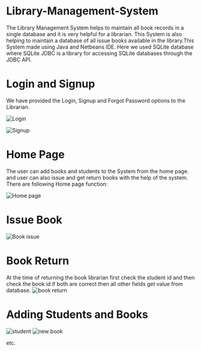 # Library-Management-System

The Library Management System helps to maintain all book records in a single database and it is very helpful for a librarian. This System is also helping to maintain a database of all issue books available in the library.This System made using Java and Netbeans IDE. Here we used SQLite database where SQLite JDBC is a library for accessing SQLite databases through the JDBC API.

# Login and Signup
We have provided the Login, Signup and Forgot Password options to the Librarian.
 
 
![Login](https://user-images.githubusercontent.com/98368275/170022222-04ab8d11-fcc3-4559-a230-97876c1f5727.png)


![Signup](https://user-images.githubusercontent.com/98368275/170022263-81439c01-d2ec-46c1-b044-4633f8c20c5f.png)

# Home Page
The user can add books and students to the System from the home page.
and user can also issue and get return books with the help of the system.
There are following Home page function:
 
 

![Home page](https://user-images.githubusercontent.com/98368275/170022291-eb11f9c7-dfd9-4ca3-bc3a-6e68c60d3666.png)

# Issue Book

 

![Book issue](https://user-images.githubusercontent.com/98368275/170022320-a2c3ba06-0c11-47a8-8c6d-1d685b29de1a.png)


# Book Return
At the time of returning the book librarian first check the student id and then check the book id if both are correct then all other fields get value from database.
![book return](https://user-images.githubusercontent.com/98368275/170022349-43549e4f-8fc9-4e26-a95e-a893f147d23b.png)


# Adding Students and Books

![student ](https://user-images.githubusercontent.com/98368275/170022967-14683ba3-268b-46e1-a44f-2fa9536cd0ac.png)
![new book](https://user-images.githubusercontent.com/98368275/170023006-4066f134-227b-453e-a337-eed2ba4381df.png)

etc.
